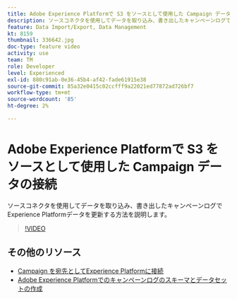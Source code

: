 ```yaml
---
title: Adobe Experience Platformで S3 をソースとして使用した Campaign データの接続
description: ソースコネクタを使用してデータを取り込み、書き出したキャンペーンログでExperience Platformデータを更新する方法を説明します。
feature: Data Import/Export, Data Management
kt: 8159
thumbnail: 336642.jpg
doc-type: feature video
activity: use
team: TM
role: Developer
level: Experienced
exl-id: 880c91ab-0e36-45b4-af42-fade61915e38
source-git-commit: 85a32e0415c02ccfff9a22021ed77872ad726bf7
workflow-type: tm+mt
source-wordcount: '85'
ht-degree: 2%

---
```


# Adobe Experience Platformで S3 をソースとして使用した Campaign データの接続

ソースコネクタを使用してデータを取り込み、書き出したキャンペーンログでExperience Platformデータを更新する方法を説明します。

>[!VIDEO](https://video.tv.adobe.com/v/336642?quality=12)

## その他のリソース

* [Campaign を宛先としてExperience Platformに接続](/help/tutorial-integrate-with-experience-platform/connect-campaign-to-experience-platform-as-destination.md)
* [Adobe Experience Platformでのキャンペーンログのスキーマとデータセットの作成](/help/tutorial-integrate-with-experience-platform/create-a-campaign-logs-schema-and-dataset-in-experience-platform.md)

